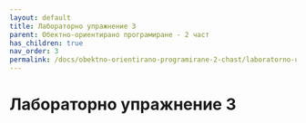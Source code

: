 ```yaml
---
layout: default
title: Лабораторно упражнение 3
parent: Обектно-ориентирано програмиране - 2 част
has_children: true
nav_order: 3
permalink: /docs/obektno-orientirano-programirane-2-chast/laboratorno-uprazhnenie-3
---
```

# Лабораторно упражнение 3

